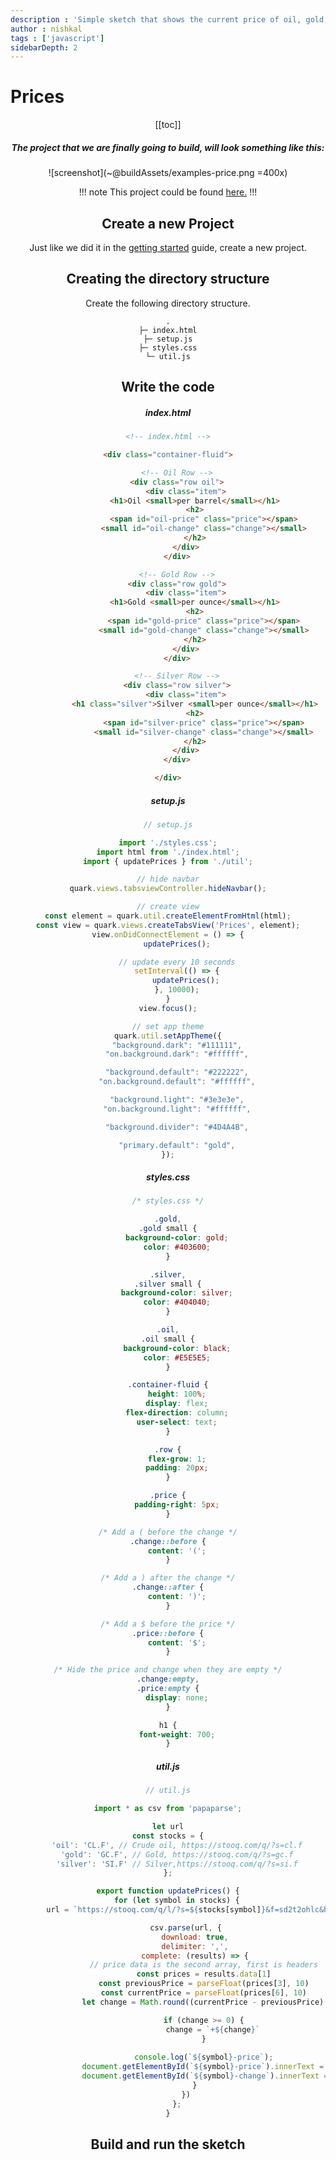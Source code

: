 ```yaml
---
description : 'Simple sketch that shows the current price of oil, gold, and silver using the STOOQ API.'
author : nishkal
tags : ['javascript']
sidebarDepth: 2
---
```


# Prices

<Header />

[[toc]]

##### The project that we are finally going to build, will look something like this:

![screenshot](~@buildAssets/examples-price.png =400x)

!!! note
This project could be found [here.](https://github.com/Nishkalkashyap/Quark-samples/tree/master/examples/prices)
!!!

## Create a new Project
Just like we did it in the [getting started](/guide/getting-started.md) guide, create a new project.

## Creating the directory structure
Create the following directory structure.
```
.
├─ index.html
├─ setup.js
├─ styles.css
└─ util.js
```

## Write the code

##### index.html
```html
<!-- index.html -->

<div class="container-fluid">

	<!-- Oil Row -->
	<div class="row oil">
		<div class="item">
			<h1>Oil <small>per barrel</small></h1>
			<h2>
				<span id="oil-price" class="price"></span>
				<small id="oil-change" class="change"></small>
			</h2>
		</div>
	</div>

	<!-- Gold Row -->
	<div class="row gold">
		<div class="item">
			<h1>Gold <small>per ounce</small></h1>
			<h2>
				<span id="gold-price" class="price"></span>
				<small id="gold-change" class="change"></small>
			</h2>
		</div>
	</div>

	<!-- Silver Row -->
	<div class="row silver">
		<div class="item">
			<h1 class="silver">Silver <small>per ounce</small></h1>
			<h2>
				<span id="silver-price" class="price"></span>
				<small id="silver-change" class="change"></small>
			</h2>
		</div>
	</div>

</div>
```
##### setup.js
```js
// setup.js

import './styles.css';
import html from './index.html';
import { updatePrices } from './util';

// hide navbar
quark.views.tabsviewController.hideNavbar();

// create view
const element = quark.util.createElementFromHtml(html);
const view = quark.views.createTabsView('Prices', element);
view.onDidConnectElement = () => {
    updatePrices();

    // update every 10 seconds
    setInterval(() => {
        updatePrices();
    }, 10000);
}
view.focus();

// set app theme
quark.util.setAppTheme({
    "background.dark": "#111111",
    "on.background.dark": "#ffffff",

    "background.default": "#222222",
    "on.background.default": "#ffffff",

    "background.light": "#3e3e3e",
    "on.background.light": "#ffffff",

    "background.divider": "#4D4A4B",

    "primary.default": "gold",
});
```

##### styles.css
```css
/* styles.css */

.gold,
.gold small {
    background-color: gold;
    color: #403600;
}

.silver,
.silver small {
    background-color: silver;
    color: #404040;
}

.oil,
.oil small {
    background-color: black;
    color: #E5E5E5;
}

.container-fluid {
    height: 100%;
    display: flex;
    flex-direction: column;
    user-select: text;
}

.row {
    flex-grow: 1;
    padding: 20px;
}

.price {
    padding-right: 5px;
}

/* Add a ( before the change */
.change::before {
    content: '(';
}

/* Add a ) after the change */
.change::after {
    content: ')';
}

/* Add a $ before the price */
.price::before {
    content: '$';
}

/* Hide the price and change when they are empty */
.change:empty,
.price:empty {
    display: none;
}

h1 {
    font-weight: 700;
}
```

##### util.js
```js
// util.js

import * as csv from 'papaparse';

let url
const stocks = {
    'oil': 'CL.F', // Crude oil, https://stooq.com/q/?s=cl.f
    'gold': 'GC.F', // Gold, https://stooq.com/q/?s=gc.f
    'silver': 'SI.F' // Silver,https://stooq.com/q/?s=si.f
};

export function updatePrices() {
    for (let symbol in stocks) {
        url = `https://stooq.com/q/l/?s=${stocks[symbol]}&f=sd2t2ohlc&h&e=csv`

        csv.parse(url, {
            download: true,
            delimiter: ',',
            complete: (results) => {
                // price data is the second array, first is headers
                const prices = results.data[1]
                const previousPrice = parseFloat(prices[3], 10)
                const currentPrice = parseFloat(prices[6], 10)
                let change = Math.round((currentPrice - previousPrice) * 100) / 100

                if (change >= 0) {
                    change = `+${change}`
                }
                
                console.log(`${symbol}-price`);
                document.getElementById(`${symbol}-price`).innerText = (currentPrice.toLocaleString());
                document.getElementById(`${symbol}-change`).innerText = (change)
            }
        })
    };
}
```

## Build and run the sketch